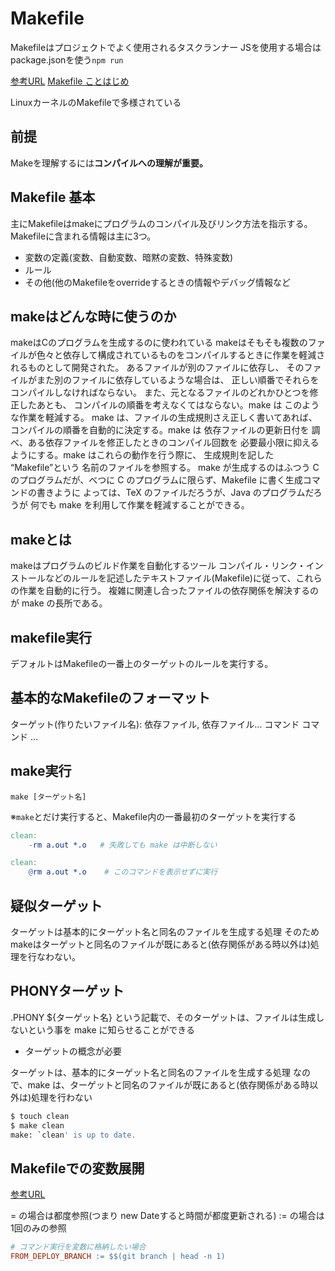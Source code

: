 # Makefile

Makefileはプロジェクトでよく使用されるタスクランナー
JSを使用する場合はpackage.jsonを使う`npm run`

[参考URL](http://masahir0y.blogspot.com/2012/02/linuxmakefile-4.html)
[Makefile ことはじめ](https://qiita.com/kasei-san/items/ad25df63260e86c5cc71)

LinuxカーネルのMakefileで多様されている

## 前提

Makeを理解するには**コンパイルへの理解が重要。**

## Makefile 基本

主にMakefileはmakeにプログラムのコンパイル及びリンク方法を指示する。
Makefileに含まれる情報は主に3つ。

- 変数の定義(変数、自動変数、暗黙の変数、特殊変数)
- ルール
- その他(他のMakefileをoverrideするときの情報やデバッグ情報など

## makeはどんな時に使うのか

makeはCのプログラムを生成するのに使われている
makeはそもそも複数のファイルが色々と依存して構成されているものをコンパイルするときに作業を軽減されるものとして開発された。
あるファイルが別のファイルに依存し、 そのファイルがまた別のファイルに依存しているような場合は、 正しい順番でそれらをコンパイルしなければならない。 また、元となるファイルのどれかひとつを修正したあとも、 コンパイルの順番を考えなくてはならない。make は このような作業を軽減する。
make は、ファイルの生成規則さえ正しく書いてあれば、 コンパイルの順番を自動的に決定する。make は 依存ファイルの更新日付を 調べ、ある依存ファイルを修正したときのコンパイル回数を 必要最小限に抑えるようにする。make はこれらの動作を行う際に、 生成規則を記した “Makefile”という 名前のファイルを参照する。
make が生成するのはふつう C のプログラムだが、べつに C のプログラムに限らず、Makefile に書く生成コマンドの書きように よっては、TeX のファイルだろうが、Java のプログラムだろうが 何でも make を利用して作業を軽減することができる。

## makeとは

makeはプログラムのビルド作業を自動化するツール
コンパイル・リンク・インストールなどのルールを記述したテキストファイル(Makefile)に従って、これらの作業を自動的に行う。
複雑に関連し合ったファイルの依存関係を解決するのが make の長所である。

## makefile実行

デフォルトはMakefileの一番上のターゲットのルールを実行する。

## 基本的なMakefileのフォーマット

ターゲット(作りたいファイル名): 依存ファイル, 依存ファイル...
  コマンド
  コマンド
  ...

## make実行

`make [ターゲット名]`

※`make`とだけ実行すると、Makefile内の一番最初のターゲットを実行する

```Makefile
clean:
    -rm a.out *.o	# 失敗しても make は中断しない

clean:
    @rm a.out *.o    # このコマンドを表示せずに実行

```

## 疑似ターゲット

ターゲットは基本的にターゲット名と同名のファイルを生成する処理
そのためmakeはターゲットと同名のファイルが既にあると(依存関係がある時以外は)処理を行なわない。

## PHONYターゲット

.PHONY ${ターゲット名} という記載で、そのターゲットは、ファイルは生成しないという事を make に知らせることができる

- ターゲットの概念が必要

ターゲットは、基本的にターゲット名と同名のファイルを生成する処理
なので、make は、ターゲットと同名のファイルが既にあると(依存関係がある時以外は)処理を行わない

```sh
$ touch clean
$ make clean
make: `clean' is up to date.
```

## Makefileでの変数展開

[参考URL](https://www.nooozui.com/entry/20200129/1580277274)

= の場合は都度参照(つまり new Dateすると時間が都度更新される)
:= の場合は1回のみの参照

```Makefile
# コマンド実行を変数に格納したい場合
FROM_DEPLOY_BRANCH := $$(git branch | head -n 1)
```

